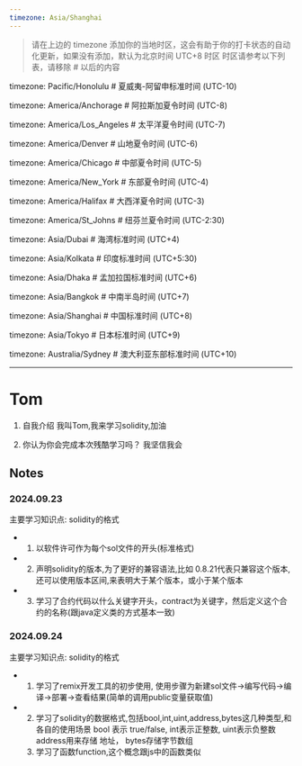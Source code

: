 ```yaml
---
timezone: Asia/Shanghai
---
```


> 请在上边的 timezone 添加你的当地时区，这会有助于你的打卡状态的自动化更新，如果没有添加，默认为北京时间 UTC+8 时区
> 时区请参考以下列表，请移除 # 以后的内容

timezone: Pacific/Honolulu # 夏威夷-阿留申标准时间 (UTC-10)

timezone: America/Anchorage # 阿拉斯加夏令时间 (UTC-8)

timezone: America/Los_Angeles # 太平洋夏令时间 (UTC-7)

timezone: America/Denver # 山地夏令时间 (UTC-6)

timezone: America/Chicago # 中部夏令时间 (UTC-5)

timezone: America/New_York # 东部夏令时间 (UTC-4)

timezone: America/Halifax # 大西洋夏令时间 (UTC-3)

timezone: America/St_Johns # 纽芬兰夏令时间 (UTC-2:30)

timezone: Asia/Dubai # 海湾标准时间 (UTC+4)

timezone: Asia/Kolkata # 印度标准时间 (UTC+5:30)

timezone: Asia/Dhaka # 孟加拉国标准时间 (UTC+6)

timezone: Asia/Bangkok # 中南半岛时间 (UTC+7)

timezone: Asia/Shanghai # 中国标准时间 (UTC+8)

timezone: Asia/Tokyo # 日本标准时间 (UTC+9)

timezone: Australia/Sydney # 澳大利亚东部标准时间 (UTC+10)

---

# Tom

1. 自我介绍
我叫Tom,我来学习solidity,加油

2. 你认为你会完成本次残酷学习吗？
   我坚信我会
   
## Notes

<!-- Content_START -->

### 2024.09.23

主要学习知识点: solidity的格式
- 1. 以软件许可作为每个sol文件的开头(标准格式)
- 2. 声明solidity的版本,为了更好的兼容语法,比如 0.8.21代表只兼容这个版本,还可以使用版本区间,来表明大于某个版本，或小于某个版本
- 3. 学习了合约代码以什么关键字开头，contract为关键字，然后定义这个合约的名称(跟java定义类的方式基本一致)
### 

### 2024.09.24
主要学习知识点: solidity的格式
- 1. 学习了remix开发工具的初步使用, 使用步骤为新建sol文件->编写代码->编译->部署->查看结果(简单的调用public变量获取值)
- 2. 学习了solidity的数据格式,包括bool,int,uint,address,bytes这几种类型,和各自的使用场景
     bool 表示 true/false,  int表示正整数, uint表示负整数 address用来存储 地址， bytes存储字节数组
  3. 学习了函数function,这个概念跟js中的函数类似
### 
<!-- Content_END -->
